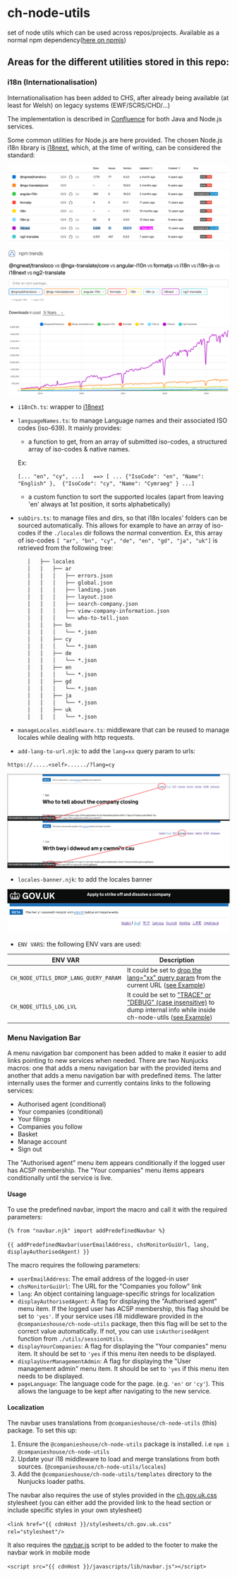 # ch-node-utils

set of node utils which can be used across repos/projects.
Available as a normal npm dependency([here on npmjs](https://www.npmjs.com/package/@companieshouse/ch-node-utils))

## Areas for the different utilities stored in this repo:

### i18n (Internationalisation)

  Internationalisation has been added to CHS, after already being available (at least for Welsh) on legacy systems (EWF/SCRS/CHD/...)

  The implementation is described in [Confluence](https://companieshouse.atlassian.net/wiki/spaces/OLI/pages/4235231301/Implementing+Internationalisation+on+CH+web+services) for both Java and Node.js services.

  Some common utilities for Node.js are here provided. The chosen Node.js i18n library is [i18next](https://www.i18next.com/), which, at the time of writing, can be considered the standard:

  ![Node.js i18n libs](https://github.com/companieshouse/ch-node-utils/blob/81a066b38086e7040a089882bd5e750a11393c2a/images/Node.js__i18n.libraries.png)

  ![Node.js i18n libs trend](https://github.com/companieshouse/ch-node-utils/blob/81a066b38086e7040a089882bd5e750a11393c2a/images/Node.js__i18n.libraries.trend.png)

   - `i18nCh.ts`: wrapper to [i18next](https://www.i18next.com/)

   - `languageNames.ts`: to manage Language names and their associated ISO codes (iso-639). It mainly provides:
      - a function to get, from an array of submitted iso-codes,  a structured array of iso-codes & native names.

     Ex:
     ```
     [... "en", "cy", ...]   ==> [ ... {"IsoCode": "en", "Name": "English" },  {"IsoCode": "cy", "Name": "Cymraeg" } ...]
     ```
      - a custom function to sort the supported locales (apart from leaving 'en' always at 1st position, it sorts alphabetically)

   - `subDirs.ts`: to manage files and dirs, so that i18n locales' folders can be sourced automatically.
      This allows for example to have an array of iso-codes if the `./locales` dir follows the normal convention.
      Ex, this array of iso-codes `[ "ar", "bn", "cy", "de", "en", "gd", "ja", "uk"]` is retrieved from the following tree:
      ```
         │   ├── locales
         │   │   ├── ar
         │   │   │   ├── errors.json
         │   │   │   ├── global.json
         │   │   │   ├── landing.json
         │   │   │   ├── layout.json
         │   │   │   ├── search-company.json
         │   │   │   ├── view-company-information.json
         │   │   │   └── who-to-tell.json
         │   │   ├── bn
         │   │   │   └── *.json
         │   │   ├── cy
         │   │   │   └── *.json
         │   │   ├── de
         │   │   │   └── *.json
         │   │   ├── en
         │   │   │   └── *.json
         │   │   ├── gd
         │   │   │   └── *.json
         │   │   ├── ja
         │   │   │   └── *.json
         │   │   ├── uk
         │   │   │   └── *.json
      ```

   - `manageLocales.middleware.ts`: middleware that can be reused to manage locales while dealing with http requests.

   - `add-lang-to-url.njk`: to add the `lang=xx` query param to urls:
   ```
   https://.....<self>....../?lang=cy
   ```

   ![Auto add lang=xx](https://github.com/companieshouse/ch-node-utils/blob/81a066b38086e7040a089882bd5e750a11393c2a/images/Node.js__i18n.add.lang.png)

   - `locales-banner.njk`: to add the locales banner

   ![locales banner](https://github.com/companieshouse/ch-node-utils/blob/81a066b38086e7040a089882bd5e750a11393c2a/images/Node.js__i18n.locales.banner.png)

   - `ENV VARS`: the following ENV vars are used:

| ENV VAR | Description |
| ------- | ----------- |
|`CH_NODE_UTILS_DROP_LANG_QUERY_PARAM`| It could be set to [drop the lang="xx" query param](https://github.com/companieshouse/ch-node-utils/blob/f9e5c47a86206f0b12e4e536c4c459db16747631/src/middleware/manageLocales.middleware.ts#L25) from the current URL ([see Example](https://github.com/companieshouse/docker-chs-development/blob/842c61245adcbba02a6316847fc4f9d94c52410d/services/modules/dissolution/dissolution-web.docker-compose.yaml#L50)) |
|`CH_NODE_UTILS_LOG_LVL`| It could be set to ["TRACE" or "DEBUG" (case insensitive)](https://github.com/companieshouse/ch-node-utils/blob/24bc717477d21082439d1b460108cb0d60465f0f/src/utils/log.ts#L2) to dump internal info while inside ch-node-utils ([see Example](https://github.com/companieshouse/docker-chs-development/blob/842c61245adcbba02a6316847fc4f9d94c52410d/services/modules/dissolution/dissolution-web.docker-compose.yaml#L49))|

### Menu Navigation Bar

A menu navigation bar component has been added to make it easier to add links pointing to new services when needed. There are two Nunjucks macros: one that adds a menu navigation bar with the provided items and another that adds a menu navigation bar with predefined items. The latter internally uses the former and currently contains links to the following services:

- Authorised agent (conditional)
- Your companies (conditional)
- Your filings
- Companies you follow
- Basket
- Manage account
- Sign out

The "Authorised agent" menu item appears conditionally if the logged user has ACSP membership. The "Your companies" menu items appears conditionally until the service is live.

#### Usage

To use the predefined navbar, import the macro and call it with the required parameters:

```nunjucks
{% from "navbar.njk" import addPredefinedNavbar %}

{{ addPredefinedNavbar(userEmailAddress, chsMonitorGuiUrl, lang, displayAuthorisedAgent) }}
```

The macro requires the following parameters:

- `userEmailAddress`: The email address of the logged-in user
- `chsMonitorGuiUrl`: The URL for the "Companies you follow" link
- `lang`: An object containing language-specific strings for localization
- `displayAuthorisedAgent`: A flag for displaying the "Authorised agent" menu item. If the logged user has ACSP membership, this flag should be set to `'yes'`. If your service uses i18 middleware provided in the `@companieshouse/ch-node-utils` package, then this flag will be set to the correct value automatically. If not, you can use `isAuthorisedAgent` function from `./utils/sessionUtils`.
- `displayYourCompanies`: A flag for displaying the "Your companies" menu item. It should be set to `'yes` if this menu iten needs to be displayed.
- `displayUserManagementAdmin`: A flag for displaying the "User management admin" menu item. It should be set to `'yes` if this menu iten needs to be displayed.
- `pageLanguage`: The language code for the page. (e.g. `'en'` or `'cy'`). This allows the language to be kept after navigating to the new service.

#### Localization

The navbar uses translations from `@companieshouse/ch-node-utils` (this) package. To set this up:

1. Ensure the `@companieshouse/ch-node-utils` package is installed. i.e `npm i @companieshouse/ch-node-utils`
2. Update your i18 middleware to load and merge translations from both sources. (`@companieshouse/ch-node-utils/locales`)
3. Add the `@companieshouse/ch-node-utils/templates` directory to the Nunjucks loader paths.

The navbar also requires the use of styles provided in the [ch.gov.uk.css](https://github.com/companieshouse/cdn.ch.gov.uk/blob/master/app/assets/stylesheets/ch.gov.uk.css) stylesheet (you can either add the provided link to the head section or include specific styles in your own stylesheet)

`<link href="{{ cdnHost }}/stylesheets/ch.gov.uk.css" rel="stylesheet"/>`

It also requires the [navbar.js](https://github.com/companieshouse/cdn.ch.gov.uk/blob/master/app/assets/javascripts/lib/navbar.js) script to be added to the footer to make the navbar work in mobile mode

`<script src="{{ cdnHost }}/javascripts/lib/navbar.js"></script>`
